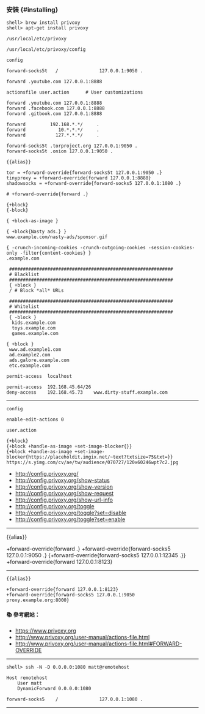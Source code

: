 ### 安裝 {#installing}

```
shell> brew install privoxy
shell> apt-get install privoxy
```

`/usr/local/etc/privoxy`

`/usr/local/etc/privoxy/config`

`config`
```
forward-socks5t   /               127.0.0.1:9050 .

forward .youtube.com 127.0.0.1:8888

actionsfile user.action      # User customizations
```

```
forward .youtube.com 127.0.0.1:8888
forward .facebook.com 127.0.0.1:8888
forward .gitbook.com 127.0.0.1:8888

forward         192.168.*.*/     .
forward            10.*.*.*/     .
forward           127.*.*.*/     .

forward-socks5t .torproject.org 127.0.0.1:9050 .
forward-socks5t .onion 127.0.0.1:9050 .
```

```
{{alias}}

tor = +forward-override{forward-socks5t 127.0.0.1:9050 .}
tinyproxy = +forward-override{forward 127.0.0.1:8888}
shadowsocks = +forward-override{forward-socks5 127.0.0.1:1080 .}

# +forward-override{forward .}

{+block}
{-block}

{ +block-as-image }

{ +block{Nasty ads.} }
www.example.com/nasty-ads/sponsor.gif

{ -crunch-incoming-cookies -crunch-outgoing-cookies -session-cookies-only -filter{content-cookies} }
.example.com
```
```
 ############################################################
 # Blacklist
 ############################################################
 { +block }
 / # Block *all* URLs

 ############################################################
 # Whitelist
 ############################################################
 { -block }
  kids.example.com
  toys.example.com
  games.example.com
```

```
{ +block }
 www.ad.example1.com
 ad.example2.com
 ads.galore.example.com
 etc.example.com

```

```
permit-access  localhost

permit-access  192.168.45.64/26
deny-access    192.168.45.73    www.dirty-stuff.example.com
```

---

`config`

```
enable-edit-actions 0
```

`user.action`
```
{+block}
{+block +handle-as-image +set-image-blocker{}}
{+block +handle-as-image +set-image-blocker{https://placeholdit.imgix.net/~text?txtsize=75&txt=}}
https://s.yimg.com/cv/ae/tw/audience/070727/120x60246wpt7c2.jpg
```

- http://config.privoxy.org/
- http://config.privoxy.org/show-status
- http://config.privoxy.org/show-version
- http://config.privoxy.org/show-request
- http://config.privoxy.org/show-url-info
- http://config.privoxy.org/toggle
- http://config.privoxy.org/toggle?set=disable
- http://config.privoxy.org/toggle?set=enable

---

{{alias}}

+forward-override{forward .}
+forward-override{forward-socks5 127.0.0.1:9050 .}
{+forward-override{forward-socks5 127.0.0.1:12345 .}}
+forward-override{forward 127.0.0.1:8123}

---


```
{{alias}}

+forward-override{forward 127.0.0.1:8123}
+forward-override{forward-socks5 127.0.0.1:9050 proxy.example.org:8000}
```

#### :books: 參考網站：
- https://www.privoxy.org
- http://www.privoxy.org/user-manual/actions-file.html
- http://www.privoxy.org/user-manual/actions-file.html#FORWARD-OVERRIDE

---

```
shell> ssh -N -D 0.0.0.0:1080 matt@remotehost
```

```
Host remotehost
    User matt
    DynamicForward 0.0.0.0:1080
```

```
forward-socks5    /               127.0.0.1:1080 .
```

---
